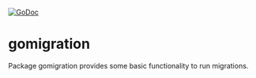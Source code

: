 [![GoDoc](https://godoc.org/github.com/golang/gddo?status.svg)](http://godoc.org/github.com/mier85/gomigration)

# gomigration
Package gomigration provides some basic functionality to run migrations.


